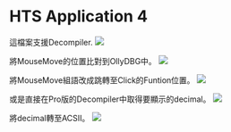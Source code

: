 # **HTS Application 4**
這檔案支援Decompiler.
![](https://i.imgur.com/0z20hQ4.png)

將MouseMove的位置比對到OllyDBG中。
![](https://i.imgur.com/gS731ld.png)

將MouseMove組語改成跳轉至Click的Funtion位置。
![](https://i.imgur.com/9fhHl7j.png)

或是直接在Pro版的Decompiler中取得要顯示的decimal。
![](https://i.imgur.com/wUQb717.png)

將decimal轉至ACSII。
![](https://i.imgur.com/SPmwsIX.png)


